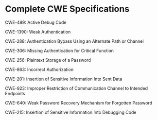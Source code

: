 

# Complete CWE Specifications

CWE-489: Active Debug Code

CWE-1390: Weak Authentication

CWE-288: Authentication Bypass Using an Alternate Path or Channel

CWE-306: Missing Authentication for Critical Function

CWE-256: Plaintext Storage of a Password

CWE-863: Incorrect Authorization

CWE-201: Insertion of Sensitive Information Into Sent Data

CWE-923: Improper Restriction of Communication Channel to Intended Endpoints

CWE-640: Weak Password Recovery Mechanism for Forgotten Password

CWE-215: Insertion of Sensitive Information Into Debugging Code